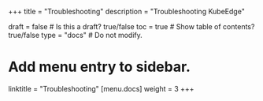+++
title = "Troubleshooting"
description = "Troubleshooting KubeEdge"

draft = false  # Is this a draft? true/false
toc = true  # Show table of contents? true/false
type = "docs"  # Do not modify.

# Add menu entry to sidebar.
linktitle = "Troubleshooting"
[menu.docs]
  weight = 3
+++
